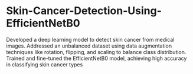 # Skin-Cancer-Detection-Using-EfficientNetB0

Developed a deep learning model to detect skin cancer from medical images. Addressed an unbalanced dataset using data augmentation techniques like rotation, flipping, and scaling to balance class distribution. Trained and fine-tuned the EfficientNetB0 model, achieving high accuracy in classifying skin cancer types
